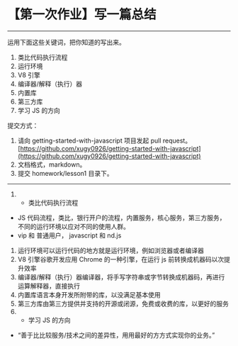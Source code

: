 # 【第一次作业】写一篇总结

---

运用下面这些关键词，把你知道的写出来。

1. 类比代码执行流程
1. 运行环境
1. V8 引擎
1. 编译器/解释（执行）器
1. 内置库
1. 第三方库
1. 学习 JS 的方向

提交方式：

1. 请向 getting-started-with-javascript 项目发起 pull request。[https://github.com/xugy0926/getting-started-with-javascript](https://github.com/xugy0926/getting-started-with-javascript)
1. 文档格式，markdown。
1. 提交 homework/lesson1 目录下。

---

1. * 类比代码执行流程
* JS 代码流程，类比，银行开户的流程，内置服务，核心服务，第三方服务，不同的运行环境以应对不同的使用人群。
* vip 和 普通用户， javascript 和 nd.js
1. 运行环境可以运行代码的地方就是运行环境，例如浏览器或者编译器
1. V8 引擎谷歌开发应用 Chrome 的一种引擎，在运行 js 前转换成机器码以次提升效率
1. 编译器/解释（执行）器编译器，将手写字符串或字节转换成机器码，再进行运算解释器，直接执行
1. 内置库语言本身开发所附带的库，以没满足基本使用
1. 第三方库由第三方提供并支持的开源或闭源，免费或收费的库，以更好的服务
1. * 学习 JS 的方向
* “善于⽐比较服务/技术之间的差异性，⽤用最好的⽅方式实现你的业务。”
